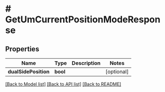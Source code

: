 # # GetUmCurrentPositionModeResponse

## Properties

Name | Type | Description | Notes
------------ | ------------- | ------------- | -------------
**dualSidePosition** | **bool** |  | [optional]

[[Back to Model list]](../../README.md#models) [[Back to API list]](../../README.md#endpoints) [[Back to README]](../../README.md)
